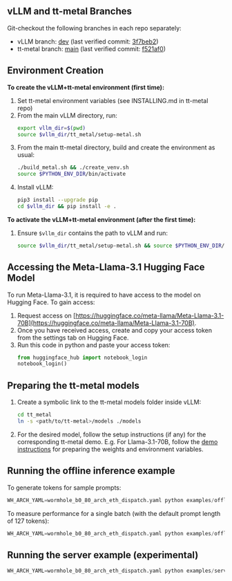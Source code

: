 
## vLLM and tt-metal Branches
Git-checkout the following branches in each repo separately:
- vLLM branch: [dev](https://github.com/tenstorrent/vllm/tree/dev) (last verified commit: [3f7beb2](https://github.com/tenstorrent/vllm/tree/3f7beb23cbaf3be2e104061905da5f91644e5a68))
- tt-metal branch: [main](https://github.com/tenstorrent/tt-metal) (last verified commit: [f521af0](https://github.com/tenstorrent/tt-metal/tree/f521af0061bf53567942b7a27fd89aa300ec16ce))

## Environment Creation

**To create the vLLM+tt-metal environment (first time):**
1. Set tt-metal environment variables (see INSTALLING.md in tt-metal repo)
2. From the main vLLM directory, run:
    ```sh
    export vllm_dir=$(pwd)
    source $vllm_dir/tt_metal/setup-metal.sh
    ```
3. From the main tt-metal directory, build and create the environment as usual:
    ```sh
    ./build_metal.sh && ./create_venv.sh
    source $PYTHON_ENV_DIR/bin/activate
    ```
4. Install vLLM:
    ```sh
    pip3 install --upgrade pip
    cd $vllm_dir && pip install -e .
    ```

**To activate the vLLM+tt-metal environment (after the first time):**
1. Ensure `$vllm_dir` contains the path to vLLM and run:
    ```sh
    source $vllm_dir/tt_metal/setup-metal.sh && source $PYTHON_ENV_DIR/bin/activate
    ```

## Accessing the Meta-Llama-3.1 Hugging Face Model

To run Meta-Llama-3.1, it is required to have access to the model on Hugging Face. To gain access:
1. Request access on [https://huggingface.co/meta-llama/Meta-Llama-3.1-70B](https://huggingface.co/meta-llama/Meta-Llama-3.1-70B).
2. Once you have received access, create and copy your access token from the settings tab on Hugging Face.
3. Run this code in python and paste your access token:
    ```python
    from huggingface_hub import notebook_login
    notebook_login()
    ```

## Preparing the tt-metal models

1. Create a symbolic link to the tt-metal models folder inside vLLM:
    ```sh
    cd tt_metal
    ln -s <path/to/tt-metal>/models ./models
    ```
2. For the desired model, follow the setup instructions (if any) for the corresponding tt-metal demo. E.g. For Llama-3.1-70B, follow the [demo instructions](https://github.com/tenstorrent/tt-metal/tree/main/models/demos/t3000/llama3_70b) for preparing the weights and environment variables.

## Running the offline inference example
To generate tokens for sample prompts:
```python
WH_ARCH_YAML=wormhole_b0_80_arch_eth_dispatch.yaml python examples/offline_inference_tt.py
```

To measure performance for a single batch (with the default prompt length of 127 tokens):
```python
WH_ARCH_YAML=wormhole_b0_80_arch_eth_dispatch.yaml python examples/offline_inference_tt.py --measure_perf
```

## Running the server example (experimental)
```python
WH_ARCH_YAML=wormhole_b0_80_arch_eth_dispatch.yaml python examples/server_example_tt.py
```
